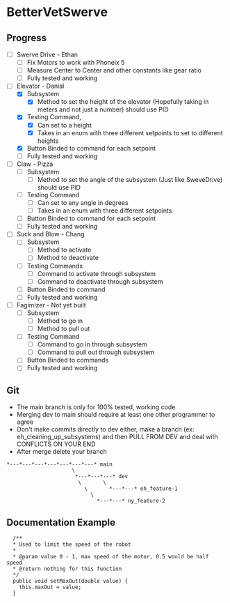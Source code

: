 # BetterVetSwerve

## Progress
- [ ] Swerve Drive - Ethan
  - [ ] Fix Motors to work with Phoneix 5
  - [ ] Measure Center to Center and other constants like gear ratio
  - [ ] Fully tested and working
        
- [ ] Elevator - Danial
  - [x] Subsystem
    - [x] Method to set the height of the elevator (Hopefully taking in meters and not just a number) should use PID
  - [x] Testing Command,
    - [x] Can set to a height
    - [x] Takes in an enum with three different setpoints to set to different heights
  - [x] Button Binded to command for each setpoint
  - [ ] Fully tested and working
        
- [ ] Claw - Pizza
  - [ ] Subsystem
    - [ ] Method to set the angle of the subsystem (Just like SweveDrive) should use PID
  - [ ] Testing Command
    - [ ] Can set to any angle in degrees
    - [ ] Takes in an enum with three different setpoints
  - [ ] Button Binded to command for each setpoint
  - [ ] Fully tested and working
        
- [ ] Suck and Blow - Chang
  - [ ] Subsystem
    - [ ] Method to activate
    - [ ] Method to deactivate
  - [ ] Testing Commands
    - [ ] Command to activate through subsystem
    - [ ] Command to deactivate through subsystem
  - [ ] Button Binded to command
  - [ ] Fully tested and working
        
- [ ] Fagimizer - Not yet built
  - [ ] Subsystem
    - [ ] Method to go in
    - [ ] Method to pull out 
  - [ ] Testing Command
    - [ ] Command to go in through subsystem
    - [ ] Command to pull out through subsystem
  - [ ] Button Binded to commands
  - [ ] Fully tested and working

## Git
* The main branch is only for 100% tested, working code
* Merging dev to main should require at least one other programmer to agree
* Don't make commits directly to dev either, make a branch (ex: eh_cleaning_up_subsystems) and then PULL FROM DEV and deal with CONFLICTS ON YOUR END
* After merge delete your branch
```
*---*---*---*---*---*---*---* main
                     \
                      *---*---*---* dev
                       \       \
                         \       *---*---* eh_feature-1
                           \          
                             *---*---* ny_feature-2
```

## Documentation Example
```
  /**
  * Used to limit the speed of the robot
  *
  * @param value 0 - 1, max speed of the motor, 0.5 would be half speed
  * @return nothing for this function
  */
  public void setMaxOut(double value) {
    this.maxOut = value;
  }
```
